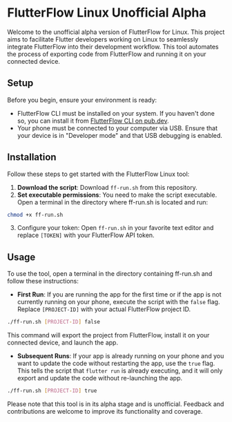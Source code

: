 # FlutterFlow Linux Unofficial Alpha

Welcome to the unofficial alpha version of FlutterFlow for Linux. This project aims to facilitate Flutter developers working on Linux to seamlessly integrate FlutterFlow into their development workflow. This tool automates the process of exporting code from FlutterFlow and running it on your connected device.

## Setup

Before you begin, ensure your environment is ready:

- FlutterFlow CLI must be installed on your system. If you haven't done so, you can install it from [FlutterFlow CLI on pub.dev](https://pub.dev/packages/flutterflow_cli).
- Your phone must be connected to your computer via USB. Ensure that your device is in "Developer mode" and that USB debugging is enabled.

## Installation

Follow these steps to get started with the FlutterFlow Linux tool:

1. **Download the script**: Download `ff-run.sh` from this repository.
2. **Set executable permissions**: You need to make the script executable. Open a terminal in the directory where ff-run.sh is located and run:
```bash
chmod +x ff-run.sh
```
3. Configure your token: Open `ff-run.sh` in your favorite text editor and replace `[TOKEN]` with your FlutterFlow API token.

## Usage

To use the tool, open a terminal in the directory containing ff-run.sh and follow these instructions:

- **First Run**: If you are running the app for the first time or if the app is not currently running on your phone, execute the script with the `false` flag. Replace `[PROJECT-ID]` with your actual FlutterFlow project ID.
```bash
./ff-run.sh [PROJECT-ID] false
```
This command will export the project from FlutterFlow, install it on your connected device, and launch the app.

- **Subsequent Runs**: If your app is already running on your phone and you want to update the code without restarting the app, use the `true` flag. This tells the script that `flutter run` is already executing, and it will only export and update the code without re-launching the app.
```bash
./ff-run.sh [PROJECT-ID] true
```
Please note that this tool is in its alpha stage and is unofficial. Feedback and contributions are welcome to improve its functionality and coverage.